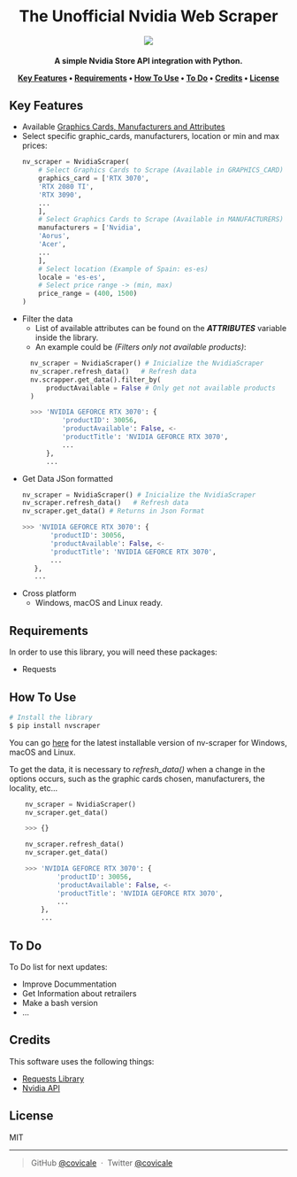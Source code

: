 
<h1 align="center">The Unofficial Nvidia Web Scraper</h1>

<div align="center">
    <img src="./nvscraper.gif">
</div>


<h4 align="center">A simple Nvidia Store API integration with Python.

<p align="center">
  <a href="#key-features">Key Features</a> •
  <a href="#requirements">Requirements</a> •
  <a href="#how-to-use">How To Use</a> •
  <a href="#to-do">To Do</a> •
  <a href="#credits">Credits</a> •
  <a href="#license">License</a>
</p>

## Key Features
* Available [Graphics Cards, Manufacturers and Attributes](./docs/consts.md) 
* Select specific graphic_cards, manufacturers, location or min and max prices:
    ```python
    nv_scraper = NvidiaScraper(
        # Select Graphics Cards to Scrape (Available in GRAPHICS_CARD)
        graphics_card = ['RTX 3070',
        'RTX 2080 TI',
        'RTX 3090',
        ...
        ],
        # Select Graphics Cards to Scrape (Available in MANUFACTURERS)
        manufacturers = ['Nvidia',
        'Aorus',
        'Acer',
        ...
        ],
        # Select location (Example of Spain: es-es)
        locale = 'es-es',
        # Select price range -> (min, max)
        price_range = (400, 1500)
    )
    ```
* Filter the data 
  - List of available attributes can be found on the <i><b>ATTRIBUTES</b></i> variable inside the library.
  - An example could be <em>(Filters only not available products)</em>:
  ```python
    nv_scraper = NvidiaScraper() # Inicialize the NvidiaScraper
    nv_scraper.refresh_data()   # Refresh data
    nv.scrapper.get_data().filter_by(
        productAvailable = False # Only get not available products
    )

    >>> 'NVIDIA GEFORCE RTX 3070': {
            'productID': 30056, 
            'productAvailable': False, <-
            'productTitle': 'NVIDIA GEFORCE RTX 3070', 
            ...
        }, 
        ...
    ```
* Get Data JSon formatted
     ```python
    nv_scraper = NvidiaScraper() # Inicialize the NvidiaScraper
    nv_scraper.refresh_data()   # Refresh data
    nv_scraper.get_data() # Returns in Json Format

    >>> 'NVIDIA GEFORCE RTX 3070': {
            'productID': 30056, 
            'productAvailable': False, <-
            'productTitle': 'NVIDIA GEFORCE RTX 3070', 
            ...
        }, 
        ...
    ```
* Cross platform
  - Windows, macOS and Linux ready.

## Requirements

In order to use this library, you will need these packages:

* Requests

## How To Use

```bash
# Install the library
$ pip install nvscraper
```

You can go [here]() for the latest installable version of nv-scraper for Windows, macOS and Linux.

To get the data, it is necessary to <em>refresh_data()</em> when a change in the options occurs, such as the graphic cards chosen, manufacturers, the locality, etc...

```python
    nv_scraper = NvidiaScraper()
    nv_scraper.get_data()

    >>> {}

    nv_scraper.refresh_data()
    nv_scraper.get_data()

    >>> 'NVIDIA GEFORCE RTX 3070': {
            'productID': 30056, 
            'productAvailable': False, <-
            'productTitle': 'NVIDIA GEFORCE RTX 3070', 
            ...
        }, 
        ...
```

## To Do 

To Do list for next updates:
* Improve Docummentation
* Get Information about retrailers
* Make a bash version
* ...

## Credits

This software uses the following things:

- [Requests Library](https://github.com/psf/requests)
- [Nvidia API](nvidia.com)

## License

MIT

---

> GitHub [@covicale](https://github.com/covicale) &nbsp;&middot;&nbsp;
> Twitter [@covicale](https://twitter.com/covicale)